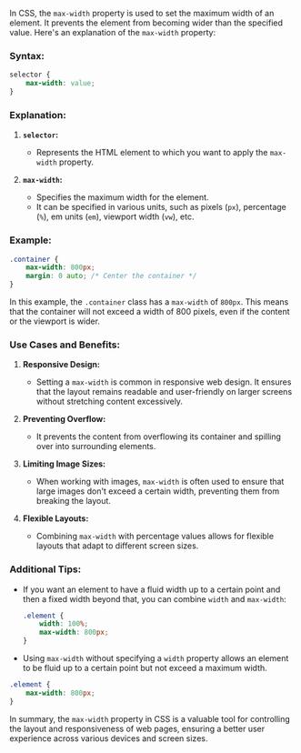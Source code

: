 In CSS, the `max-width` property is used to set the maximum width of an element. It prevents the element from becoming wider than the specified value. Here's an explanation of the `max-width` property:

### Syntax:
```css
selector {
    max-width: value;
}
```

### Explanation:

1. **`selector`:**
   - Represents the HTML element to which you want to apply the `max-width` property.

2. **`max-width`:**
   - Specifies the maximum width for the element.
   - It can be specified in various units, such as pixels (`px`), percentage (`%`), em units (`em`), viewport width (`vw`), etc.

### Example:

```css
.container {
    max-width: 800px;
    margin: 0 auto; /* Center the container */
}
```

In this example, the `.container` class has a `max-width` of `800px`. This means that the container will not exceed a width of 800 pixels, even if the content or the viewport is wider.

### Use Cases and Benefits:

1. **Responsive Design:**
   - Setting a `max-width` is common in responsive web design. It ensures that the layout remains readable and user-friendly on larger screens without stretching content excessively.

2. **Preventing Overflow:**
   - It prevents the content from overflowing its container and spilling over into surrounding elements.

3. **Limiting Image Sizes:**
   - When working with images, `max-width` is often used to ensure that large images don't exceed a certain width, preventing them from breaking the layout.

4. **Flexible Layouts:**
   - Combining `max-width` with percentage values allows for flexible layouts that adapt to different screen sizes.

### Additional Tips:

- If you want an element to have a fluid width up to a certain point and then a fixed width beyond that, you can combine `width` and `max-width`:

  ```css
  .element {
      width: 100%;
      max-width: 800px;
  }
  ```

- Using `max-width` without specifying a `width` property allows an element to be fluid up to a certain point but not exceed a maximum width.

```css
.element {
    max-width: 800px;
}
```

In summary, the `max-width` property in CSS is a valuable tool for controlling the layout and responsiveness of web pages, ensuring a better user experience across various devices and screen sizes.